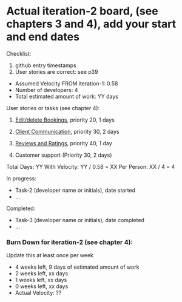 # Actual iteration-2 board, (see chapters 3 and 4), add your start and end dates 

Checklist: 
1. github entry timestamps
2. User stories are correct: see p39

* Assumed Velocity FROM iteration-1: 0.58 
* Number of developers: 4
* Total estimated amount of work: YY days

User stories or tasks (see chapter 4):
1. [Edit/delete Bookings](./user_stories/user_story_07_EditBookings), priority 20, 1 days 
2. [Client Communication](./user_stories/user_story_08_Messaging), priority 30, 2 days 
3. [Reviews and Ratings](./user_stories/user_story_09_Reviews), priority 40, 1 day

4. Customer support (Priority 30, 2 days)

Total Days: YY
With Velocity: YY / 0.58 = XX
Per Person: XX / 4 = 4

In progress:
* Task-2 (developer name or initials), date started
* ...

Completed:
* Task-3 (developer name or initials), date completed
* ...

### Burn Down for iteration-2 (see chapter 4):
Update this at least once per week
* 4 weeks left, 9 days of estimated amount of work 
* 2 weeks left, xx days
* 1 weeks left, xx days
* 0 weeks left, xx days
* Actual Velocity: ?? 